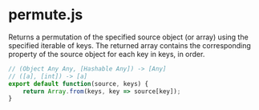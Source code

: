 # permute.js

Returns a permutation of the specified source object (or array) using the specified iterable of keys. The returned array contains the corresponding property of the source object for each key in keys, in order.

```js
// (Object Any Any, [Hashable Any]) -> [Any]
// ([a], [int]) -> [a]
export default function(source, keys) {
    return Array.from(keys, key => source[key]);
}
```